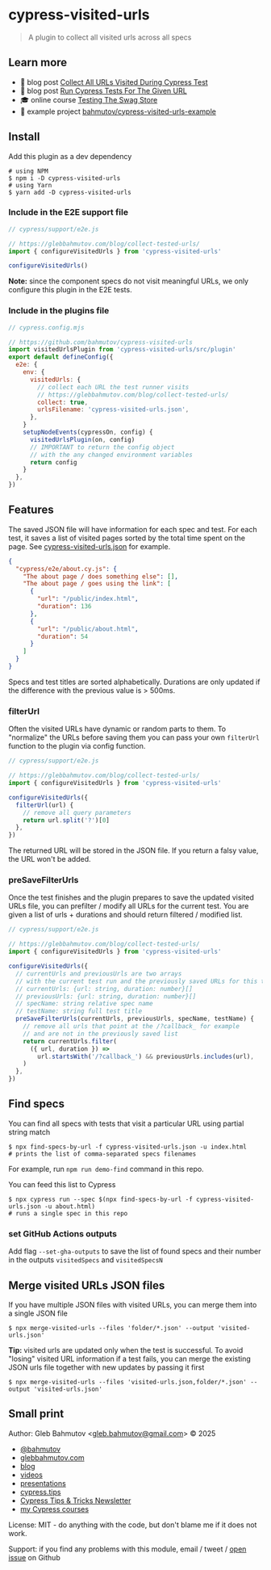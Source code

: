 # cypress-visited-urls

> A plugin to collect all visited urls across all specs

## Learn more

- 📝 blog post [Collect All URLs Visited During Cypress Test](https://glebbahmutov.com/blog/collect-tested-urls/)
- 📝 blog post [Run Cypress Tests For The Given URL](https://glebbahmutov.com/blog/run-cypress-tests-for-the-given-url/)
- 🎓 online course [Testing The Swag Store](https://cypress.tips/courses/swag-store)
- 🎁 example project [bahmutov/cypress-visited-urls-example](https://github.com/bahmutov/cypress-visited-urls-example)

## Install

Add this plugin as a dev dependency

```
# using NPM
$ npm i -D cypress-visited-urls
# using Yarn
$ yarn add -D cypress-visited-urls
```

### Include in the E2E support file

```js
// cypress/support/e2e.js

// https://glebbahmutov.com/blog/collect-tested-urls/
import { configureVisitedUrls } from 'cypress-visited-urls'

configureVisitedUrls()
```

**Note:** since the component specs do not visit meaningful URLs, we only configure this plugin in the E2E tests.

### Include in the plugins file

```js
// cypress.config.mjs

// https://github.com/bahmutov/cypress-visited-urls
import visitedUrlsPlugin from 'cypress-visited-urls/src/plugin'
export default defineConfig({
  e2e: {
    env: {
      visitedUrls: {
        // collect each URL the test runner visits
        // https://glebbahmutov.com/blog/collect-tested-urls/
        collect: true,
        urlsFilename: 'cypress-visited-urls.json',
      },
    }
    setupNodeEvents(cypressOn, config) {
      visitedUrlsPlugin(on, config)
      // IMPORTANT to return the config object
      // with the any changed environment variables
      return config
    }
  },
})
```

## Features

The saved JSON file will have information for each spec and test. For each test, it saves a list of visited pages sorted by the total time spent on the page. See [cypress-visited-urls.json](./cypress-visited-urls.json) for example.

```json
{
  "cypress/e2e/about.cy.js": {
    "The about page / does something else": [],
    "The about page / goes using the link": [
      {
        "url": "/public/index.html",
        "duration": 136
      },
      {
        "url": "/public/about.html",
        "duration": 54
      }
    ]
  }
}
```

Specs and test titles are sorted alphabetically. Durations are only updated if the difference with the previous value is > 500ms.

### filterUrl

Often the visited URLs have dynamic or random parts to them. To "normalize" the URLs before saving them you can pass your own `filterUrl` function to the plugin via config function.

```js
// cypress/support/e2e.js

// https://glebbahmutov.com/blog/collect-tested-urls/
import { configureVisitedUrls } from 'cypress-visited-urls'

configureVisitedUrls({
  filterUrl(url) {
    // remove all query parameters
    return url.split('?')[0]
  },
})
```

The returned URL will be stored in the JSON file. If you return a falsy value, the URL won't be added.

### preSaveFilterUrls

Once the test finishes and the plugin prepares to save the updated visited URLs file, you can prefilter / modify all URLs for the current test. You are given a list of urls + durations and should return filtered / modified list.

```js
// cypress/support/e2e.js

// https://glebbahmutov.com/blog/collect-tested-urls/
import { configureVisitedUrls } from 'cypress-visited-urls'

configureVisitedUrls({
  // currentUrls and previousUrls are two arrays
  // with the current test run and the previously saved URLs for this test
  // currentUrls: {url: string, duration: number}[]
  // previousUrls: {url: string, duration: number}[]
  // specName: string relative spec name
  // testName: string full test title
  preSaveFilterUrls(currentUrls, previousUrls, specName, testName) {
    // remove all urls that point at the /?callback_ for example
    // and are not in the previously saved list
    return currentUrls.filter(
      ({ url, duration }) =>
        url.startsWith('/?callback_') && previousUrls.includes(url),
    )
  },
})
```

## Find specs

You can find all specs with tests that visit a particular URL using partial string match

```
$ npx find-specs-by-url -f cypress-visited-urls.json -u index.html
# prints the list of comma-separated specs filenames
```

For example, run `npm run demo-find` command in this repo.

You can feed this list to Cypress

```
$ npx cypress run --spec $(npx find-specs-by-url -f cypress-visited-urls.json -u about.html)
# runs a single spec in this repo
```

### set GitHub Actions outputs

Add flag `--set-gha-outputs` to save the list of found specs and their number in the outputs `visitedSpecs` and `visitedSpecsN`

## Merge visited URLs JSON files

If you have multiple JSON files with visited URLs, you can merge them into a single JSON file

```
$ npx merge-visited-urls --files 'folder/*.json' --output 'visited-urls.json'
```

**Tip:** visited urls are updated only when the test is successful. To avoid "losing" visited URL information if a test fails, you can merge the existing JSON urls file together with new updates by passing it first

```
$ npx merge-visited-urls --files 'visited-urls.json,folder/*.json' --output 'visited-urls.json'
```

## Small print

Author: Gleb Bahmutov &lt;gleb.bahmutov@gmail.com&gt; &copy; 2025

- [@bahmutov](https://twitter.com/bahmutov)
- [glebbahmutov.com](https://glebbahmutov.com)
- [blog](https://glebbahmutov.com/blog)
- [videos](https://www.youtube.com/glebbahmutov)
- [presentations](https://slides.com/bahmutov)
- [cypress.tips](https://cypress.tips)
- [Cypress Tips & Tricks Newsletter](https://cypresstips.substack.com/)
- [my Cypress courses](https://cypress.tips/courses)

License: MIT - do anything with the code, but don't blame me if it does not work.

Support: if you find any problems with this module, email / tweet /
[open issue](https://github.com/bahmutov/cypress-visited-urls/issues) on Github
